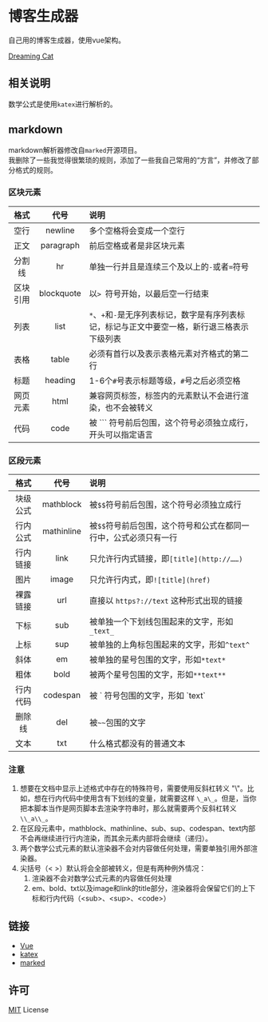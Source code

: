 # 博客生成器
自己用的博客生成器，使用vue架构。  

[Dreaming Cat](http://www.dreamingcat.me)

## 相关说明
数学公式是使用`katex`进行解析的。  

## markdown
markdown解析器修改自`marked`开源项目。  
我删除了一些我觉得很繁琐的规则，添加了一些我自己常用的“方言”，并修改了部分格式的规则。  

### 区块元素

|格式|代号|说明|
|:--:|:--:|:--|
|空行|newline|多个空格将会变成一个空行|
|正文|paragraph|前后空格或者是非区块元素|
|分割线|hr|单独一行并且是连续三个及以上的`-`或者`=`符号|
|区块引用|blockquote|以`> `符号开始，以最后空一行结束|
|列表|list|`*`、`+`和`-`是无序列表标记，数字是有序列表标记，标记与正文中要空一格，新行退三格表示下级列表|
|表格|table|必须有首行以及表示表格元素对齐格式的第二行|
|标题|heading|1-6个`#`号表示标题等级，`#`号之后必须空格|
|网页元素|html|兼容网页标签，标签内的元素默认不会进行渲染，也不会被转义|
|代码|code|被 ``` 符号前后包围，这个符号必须独立成行，开头可以指定语言|
  
### 区段元素

|格式|代号|说明|
|:--:|:--:|:--|
|块级公式|mathblock|被`$$`符号前后包围，这个符号必须独立成行|
|行内公式|mathinline|被`$$`符号前后包围，这个符号和公式在都同一行中，公式必须只有一行|
|行内链接|link|只允许行内式链接，即`[title](http://……)`|
|图片|image|只允许行内式，即`![title](href)`|
|裸露链接|url|直接以 `https?://text` 这种形式出现的链接|
|下标|sub|被单独一个下划线包围起来的文字，形如`_text_`|
|上标|sup|被单独的上角标包围起来的文字，形如`^text^`|
|斜体|em|被单独的星号包围的文字，形如`*text*`|
|粗体|bold|被两个星号包围的文字，形如`**text**`|
|行内代码|codespan|被 \` 符号包围的文字，形如 \`text\`|
|删除线|del|被`~~`包围的文字|
|文本|txt|什么格式都没有的普通文本|

### 注意
1. 想要在文档中显示上述格式中存在的特殊符号，需要使用反斜杠转义 "\\"。比如，想在行内代码中使用含有下划线的变量，就需要这样 `\_a\_`。但是，当你把本脚本当作是网页脚本去渲染字符串时，那么就需要两个反斜杠转义 `\\_a\\_`。
2. 在区段元素中，mathblock、mathinline、sub、sup、codespan、text内部不会再继续进行行内渲染，而其余元素内部将会继续（递归）。
3. 两个数学公式元素的默认渲染器不会对内容做任何处理，需要单独引用外部渲染器。
4. 尖括号（&lt; &gt;）默认将会全部被转义，但是有两种例外情况：
   1. 渲染器不会对数学公式元素的内容做任何处理
   2. em、bold、txt以及image和link的title部分，渲染器将会保留它们的上下标和行内代码（&lt;sub&gt;、&lt;sup&gt;、&lt;code&gt;）

## 链接
- [Vue](https://github.com/vuejs/vue)
- [katex](https://github.com/Khan/KaTeX)
- [marked](https://github.com/chjj/marked)

## 许可
[MIT](http://opensource.org/licenses/MIT) License